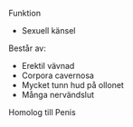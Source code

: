 
Funktion
* Sexuell känsel

Består av:
* Erektil vävnad
* Corpora cavernosa
* Mycket tunn hud på ollonet
* Många nervändslut

Homolog till Penis